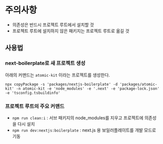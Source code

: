 # 주의사항
- 의존성은 반드시 프로젝트 루트에서 설치할 것
- 프로젝트 루트에 설치하지 않은 패키지는 프로젝트 루트로 옮길 것

## 사용법

### next-boilerplate로 새 프로젝트 생성
아래의 커맨드는 `atomic-kit` 이라는 프로젝트를 생성한다.
```shell
npx copyPackage -s 'packages/nextjs-boilerplate' -d 'packages/atomic-kit' -n atomic-kit -e 'node_modules' -e '.next' -e 'package-lock.json' -e 'tsconfig.tsbuildinfo'
```

### 프로젝트 루트의 주요 커맨드
- `npm run clean:i` : 서브 패키지의 node_modules를 지우고 프로젝트에 의존성을 다시 설치
- `npm run dev:nextjs:boilerplate` : next.js 용 보일러플레이트를 개발 모드로 기동
